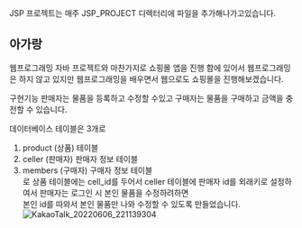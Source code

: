 JSP 프로젝트는 매주 JSP_PROJECT 디렉터리에 파일을 추가해나가고있습니다.

## 아가랑

웹프로그래밍
자바 프로젝트와 마찬가지로 쇼핑몰 앱을 진행 함에 있어서 웹프로그래밍은 하지 않고 있지만 웹프로그래밍을 배우면서
웹으로도 쇼핑몰을 진행해보겠습니다.

구현기능
판매자는 물품을 등록하고 수정할 수있고
구매자는 물품을 구매하고 금액을 충전할 수 있습니다.

데이터베이스 테이블은 3개로
1. product (상품) 테이블   
2. celler (판매자) 판매자 정보 테이블   
3. members (구매자) 구매자 정보 테이블   
로 상품 테이블에는 cell_id를 두어서 celler 테이블에 판매자 id를 외래키로 설정하여서
판매자는 로그인 시 본인 물품을 수정하려하면   
본인 id를 따와서 본인 물품만 나와 수정할 수 있도록 만들었습니다.   
![KakaoTalk_20220606_221139304](https://user-images.githubusercontent.com/95335311/172167510-ccace7ff-1331-4ddc-a421-e688eb9bbb9e.jpg)

   


